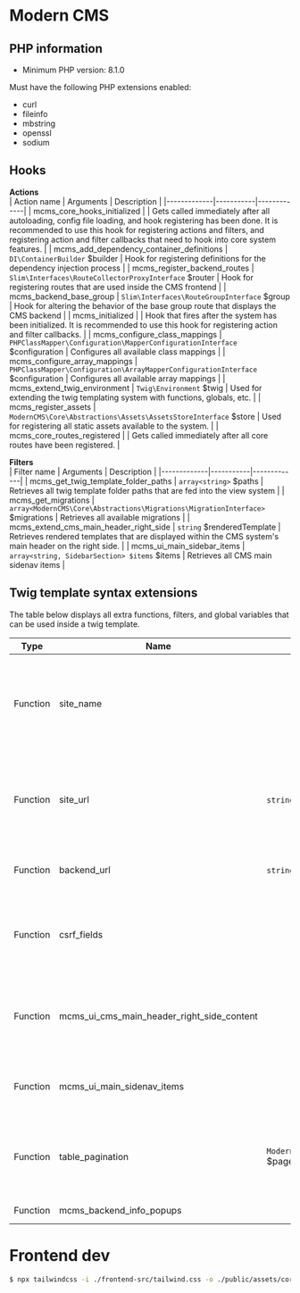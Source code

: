 # Modern CMS
## PHP information
- Minimum PHP version: 8.1.0

Must have the following PHP extensions enabled:

- curl
- fileinfo
- mbstring
- openssl
- sodium

## Hooks
**Actions**<br/>
| Action name | Arguments | Description |
|-------------|-----------|-------------|
| mcms_core_hooks_initialized | | Gets called immediately after all autoloading, config file loading, and hook registering has been done. It is recommended to use this hook for registering actions and filters, and registering action and filter callbacks that need to hook into core system features. |
| mcms_add_dependency_container_definitions | `DI\ContainerBuilder` $builder | Hook for registering definitions for the dependency injection process |
| mcms_register_backend_routes | `Slim\Interfaces\RouteCollectorProxyInterface` $router | Hook for registering routes that are used inside the CMS frontend |
| mcms_backend_base_group | `Slim\Interfaces\RouteGroupInterface` $group | Hook for altering the behavior of the base group route that displays the CMS backend |
| mcms_initialized | | Hook that fires after the system has been initialized. It is recommended to use this hook for registering action and filter callbacks. |
| mcms_configure_class_mappings | `PHPClassMapper\Configuration\MapperConfigurationInterface` $configuration | Configures all available class mappings |
| mcms_configure_array_mappings | `PHPClassMapper\Configuration\ArrayMapperConfigurationInterface` $configuration | Configures all available array mappings |
| mcms_extend_twig_environment | `Twig\Environment` $twig | Used for extending the twig templating system with functions, globals, etc. |
| mcms_register_assets | `ModernCMS\Core\Abstractions\Assets\AssetsStoreInterface` $store | Used for registering all static assets available to the system. |
| mcms_core_routes_registered | | Gets called immediately after all core routes have been registered. |

**Filters**<br/>
| Filter name | Arguments | Description |
|-------------|-----------|-------------|
| mcms_get_twig_template_folder_paths | `array<string>` $paths | Retrieves all twig template folder paths that are fed into the view system |
| mcms_get_migrations | `array<ModernCMS\Core\Abstractions\Migrations\MigrationInterface>` $migrations | Retrieves all available migrations |
| mcms_extend_cms_main_header_right_side | `string` $renderedTemplate | Retrieves rendered templates that are displayed within the CMS system's main header on the right side. |
| mcms_ui_main_sidebar_items | `array<string, SidebarSection> $items` $items | Retrieves all CMS main sidenav items |

## Twig template syntax extensions
The table below displays all extra functions, filters, and global variables that can be used inside a twig template.

| Type | Name | Arguments | Description | Usage |
|------|------|-----------|-------------|-------|
| Function | site_name | | Returns the configured name of the site. This is mainly used in a HTML `<title></title>` tag. | {{ site_name() }} |
| Function | site_url | `string` $path | Prepends the appropiate http protocol and host name to a given path. | {{ site_url('/my-page') }} |
| Function | backend_url | `string` $path | Prepends the backend URL to a given path. | {{ backend_url('/my-backend-page') }} |
| Function | csrf_fields | | Inject HTML csrf fields for protected (POST) form submissions | {{ csrf_fields() }} |
| Function | mcms_ui_cms_main_header_right_side_content | | Injects registered content in the right side of the main header. | {{ mcms_ui_cms_main_header_right_side_content() }} |
| Function | mcms_ui_main_sidenav_items | | Injects registered content into the main sidenav, | {{ mcms_ui_main_sidenav_items() }}
| Function | table_pagination | `ModernCMS\Core\Abstractions\Pagination\\PpaginatedResult` $page | Injects a pagination element that can be used with tables into the template. | {{ table_pagination(YOUR_PAGINATED_RESULT_VAR_HERE) }} |
| Function | mcms_backend_info_popups | | Displays info popups | {{ mcms_backend_info_popups() }} |
# Frontend dev
```bash
$ npx tailwindcss -i ./frontend-src/tailwind.css -o ./public/assets/core/css/main.css --watch
```
